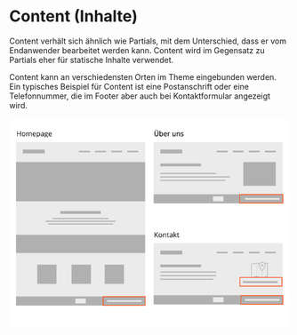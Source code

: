 # Content (Inhalte)

Content verhält sich ähnlich wie Partials, mit dem Unterschied, dass er vom Endanwender bearbeitet werden kann.
Content wird im Gegensatz zu Partials eher für statische Inhalte verwendet.

Content kann an verschiedensten Orten im Theme eingebunden werden. Ein typisches Beispiel für Content ist eine Postanschrift oder eine Telefonnummer, die im Footer aber auch bei Kontaktformular angezeigt wird.

![](../res/content.png)
